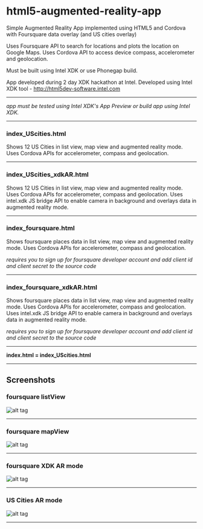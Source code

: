 html5-augmented-reality-app
===========================

Simple Augmented Reality App implemented using HTML5 and Cordova with Foursquare data overlay (and US cities overlay)

Uses Foursquare API to search for locations and plots the location on Google Maps.
Uses Cordova API to access device compass, accelerometer and geolocation.

Must be built using Intel XDK or use Phonegap build.

App developed during 2 day XDK hackathon at Intel.
Developed using Intel XDK tool - http://html5dev-software.intel.com

---

_app must be tested using Intel XDK's App Preview or build app using Intel XDK._

---

### index_UScities.html ###
Shows 12 US Cities in list view, map view and augmented reality mode. Uses Cordova APIs for accelerometer, compass and geolocation.

---

### index_UScities_xdkAR.html ###
Shows 12 US Cities in list view, map view and augmented reality mode. Uses Cordova APIs for accelerometer, compass and geolocation. Uses intel.xdk JS bridge API to enable camera in background and overlays data in augmented reality mode. 

---

### index_foursquare.html ###
Shows foursquare places data in list view, map view and augmented reality mode. Uses Cordova APIs for accelerometer, compass and geolocation.

_requires you to sign up for foursquare developer account and add client id and client secret to the source code_

---

### index_foursquare_xdkAR.html ###
Shows foursquare places data in list view, map view and augmented reality mode. Uses Cordova APIs for accelerometer, compass and geolocation. Uses intel.xdk JS bridge API to enable camera in background and overlays data in augmented reality mode. 

_requires you to sign up for foursquare developer account and add client id and client secret to the source code_

---

__index.html = index_UScities.html__

---

Screenshots
---

### foursquare listView ###
![alt tag](https://raw.github.com/krisrak/html5-augmented-reality-app/master/screenshots/foursquare_listView.png)  

---

### foursquare mapView ###
![alt tag](https://raw.github.com/krisrak/html5-augmented-reality-app/master/screenshots/foursquare_mapView.png)
 
--- 
   
### foursquare XDK AR mode ###
![alt tag](https://raw.github.com/krisrak/html5-augmented-reality-app/master/screenshots/foursquare_xdkARmode.png)  

---

### US Cities AR mode ###
![alt tag](https://raw.github.com/krisrak/html5-augmented-reality-app/master/screenshots/UScities_ARmode.png)

---
